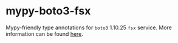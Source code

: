 # mypy-boto3-fsx

Mypy-friendly type annotations for `boto3` 1.10.25 `fsx` service.
More information can be found [here](https://github.com/vemel/mypy_boto3).